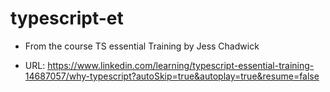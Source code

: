 # typescript-et

* From the course TS essential Training by Jess Chadwick

* URL: https://www.linkedin.com/learning/typescript-essential-training-14687057/why-typescript?autoSkip=true&autoplay=true&resume=false